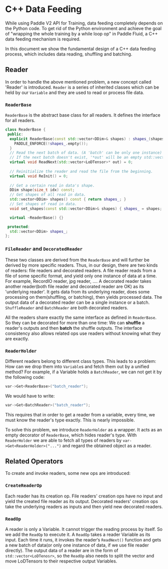 # C++ Data Feeding

While using Paddle V2 API for Training, data feeding completely depends on the Python code. To get rid of the Python environment and achieve the goal of "wrapping the whole training by a while loop op" in Paddle Fluid, a C++ data feeding mechanism is required. 

In this document we show the fundamental design of a C++ data feeding process, which includes data reading, shuffling and batching.

## Reader

In order to handle the above mentioned problem, a new concept called 'Reader' is introduced. `Reader` is a series of inherited classes which can be held by our `Variable` and they are used to read or process file data.


### `ReaderBase`

`ReaderBase` is the abstract base class for all readers. It defines the interface for all readers.

```cpp
class ReaderBase {
 public:
  explicit ReaderBase(const std::vector<DDim>& shapes) : shapes_(shapes) {
    PADDLE_ENFORCE(!shapes_.empty());
  }
  // Read the next batch of data. (A 'batch' can be only one instance)
  // If the next batch doesn't exist, '*out' will be an empty std::vector.
  virtual void ReadNext(std::vector<LoDTensor>* out) = 0;
  
  // Reinitialize the reader and read the file from the beginning.
  virtual void ReInit() = 0;
  
  // Get a certain read in data's shape.
  DDim shape(size_t idx) const;
  // Get shapes of all read in data.
  std::vector<DDim> shapes() const { return shapes_; }
  // Set shapes of read in data.
  void set_shapes(const std::vector<DDim>& shapes) { shapes_ = shapes; }

  virtual ~ReaderBase() {}

 protected:
  std::vector<DDim> shapes_;
};
```

### `FileReader` and `DecoratedReader`

These two classes are derived from the `ReaderBase` and will further be derived by more specific readers. Thus, in our design, there are two kinds of readers: file readers and decorated readers. A file reader reads from a file of some specific format, and yield only one instance of data at a time. For example, RecordIO reader, jpg reader, .... A decorated reader takes another reader(both file reader and decorated reader are OK) as its 'underlying reader'. It gets data from its underlying reader, does some processing on them(shuffling, or batching), then yields processed data. The output data of a decorated reader can be a single instance or a batch. `ShuffleReader` and `BatchReader` are both decorated readers.

All the readers share exactly the same interface as defined in `ReaderBase`. So they can be decorated for more than one time: We can **shuffle** a reader's outputs and then **batch** the shuffle outputs. The interface consistency also allows related ops use readers without knowing what they are exactly.


### `ReaderHolder`

Different readers belong to different class types. This leads to a problem: How can we drop them into `Variable`s and fetch them out by a unified method? For example, if a Variable holds a `BatchReader`, we can not get it by the following code:

```cpp
var->Get<ReaderBase>("batch_reader");
```

We would have to write:

```cpp
var->Get<BatchReader>("batch_reader");
```

This requires that in order to get a reader from a variable, every time, we must know the reader's type exactly. This is nearly impossible.

To solve this problem, we introduce `ReaderHolder` as a wrapper. It acts as an empty decorator of `ReaderBase`, which hides reader's type. With `ReaderHolder` we are able to fetch all types of readers by `var->Get<ReaderHolder>("...")` and regard the obtained object as a reader.

## Related Operators

To create and invoke readers, some new ops are introduced:

### `CreateReaderOp`

Each reader has its creation op. File readers' creation ops have no input and yield the created file reader as its output. Decorated readers' creation ops take the underlying readers as inputs and then yield new decorated readers.

### `ReadOp`

A reader is only a Variable. It cannot trigger the reading process by itself. So we add the `ReadOp` to execute it. A `ReadOp` takes a reader Variable as its input. Each time it runs, it invokes the reader‘s `ReadNext()` function and gets a new batch of data(or only one instance of data, if we use file reader directly). The output data of a reader are in the form of `std::vector<LoDTenosr>`, so the `ReadOp` also needs to split the vector and move LoDTensors to their respective output Variables.

